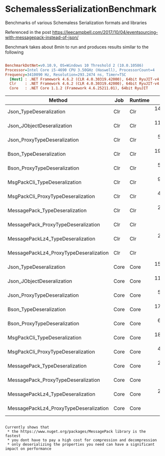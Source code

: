 # SchemalessSerializationBenchmark
Benchmarks of various Schemaless Serialization formats and libraries

Referenced in the post https://leecampbell.com/2017/10/04/eventsourcing-with-messagepack-instead-of-json/

Benchmark takes about 8min to run and produces results similar to the following


``` ini

BenchmarkDotNet=v0.10.9, OS=Windows 10 Threshold 2 (10.0.10586)
Processor=Intel Core i5-4690 CPU 3.50GHz (Haswell), ProcessorCount=4
Frequency=3410090 Hz, Resolution=293.2474 ns, Timer=TSC
  [Host] : .NET Framework 4.6.2 (CLR 4.0.30319.42000), 64bit RyuJIT-v4.6.1590.0
  Clr    : .NET Framework 4.6.2 (CLR 4.0.30319.42000), 64bit RyuJIT-v4.6.1590.0
  Core   : .NET Core 1.1.2 (Framework 4.6.25211.01), 64bit RyuJIT


```
 |                                 Method |  Job | Runtime |       Mean |     Error |    StdDev | Scaled |
 |--------------------------------------- |----- |-------- |-----------:|----------:|----------:|-------:|
 |                Json_TypeDeseralization |  Clr |     Clr | 149.696 us | 0.5023 us | 0.4453 us |   1.00 |
 |             Json_JObjectDeseralization |  Clr |     Clr | 115.874 us | 0.7197 us | 0.6732 us |   0.77 |
 |           Json_ProxyTypeDeseralization |  Clr |     Clr |  50.584 us | 0.2629 us | 0.2459 us |   0.34 |
 |                Bson_TypeDeseralization |  Clr |     Clr | 193.824 us | 1.0551 us | 0.9869 us |   1.29 |
 |           Bson_ProxyTypeDeseralization |  Clr |     Clr |  57.429 us | 0.4736 us | 0.4430 us |   0.38 |
 |          MsgPackCli_TypeDeseralization |  Clr |     Clr |  93.432 us | 0.3112 us | 0.2759 us |   0.62 |
 |     MsgPackCli_ProxyTypeDeseralization |  Clr |     Clr |  44.810 us | 0.3619 us | 0.3208 us |   0.30 |
 |         MessagePack_TypeDeseralization |  Clr |     Clr |  28.034 us | 0.2316 us | 0.2167 us |   0.19 |
 |    MessagePack_ProxyTypeDeseralization |  Clr |     Clr |   4.728 us | 0.0313 us | 0.0293 us |   0.03 |
 |      MessagePackLz4_TypeDeseralization |  Clr |     Clr |  27.947 us | 0.1191 us | 0.1056 us |   0.19 |
 | MessagePackLz4_ProxyTypeDeseralization |  Clr |     Clr |   4.384 us | 0.0359 us | 0.0336 us |   0.03 |
 |                Json_TypeDeseralization | Core |    Core | 158.694 us | 1.3418 us | 1.2551 us |   1.00 |
 |             Json_JObjectDeseralization | Core |    Core | 117.989 us | 0.6825 us | 0.6051 us |   0.74 |
 |           Json_ProxyTypeDeseralization | Core |    Core |  50.296 us | 0.3407 us | 0.3020 us |   0.32 |
 |                Bson_TypeDeseralization | Core |    Core | 178.498 us | 2.1330 us | 1.9952 us |   1.12 |
 |           Bson_ProxyTypeDeseralization | Core |    Core |  62.148 us | 0.3210 us | 0.3002 us |   0.39 |
 |          MsgPackCli_TypeDeseralization | Core |    Core | 185.956 us | 1.9603 us | 1.8337 us |   1.17 |
 |     MsgPackCli_ProxyTypeDeseralization | Core |    Core |  46.308 us | 0.2335 us | 0.2184 us |   0.29 |
 |         MessagePack_TypeDeseralization | Core |    Core |  27.700 us | 0.2655 us | 0.2484 us |   0.17 |
 |    MessagePack_ProxyTypeDeseralization | Core |    Core |   4.632 us | 0.0186 us | 0.0174 us |   0.03 |
 |      MessagePackLz4_TypeDeseralization | Core |    Core |  28.309 us | 0.1192 us | 0.1115 us |   0.18 |
 | MessagePackLz4_ProxyTypeDeseralization | Core |    Core |   4.291 us | 0.0448 us | 0.0419 us |   0.03 |
```

Currently shows that
 * the https://www.nuget.org/packages/MessagePack library is the fastest
 * you dont have to pay a high cost for compression and decompression
 * only deserializing the properties you need can have a significant impact on performance
